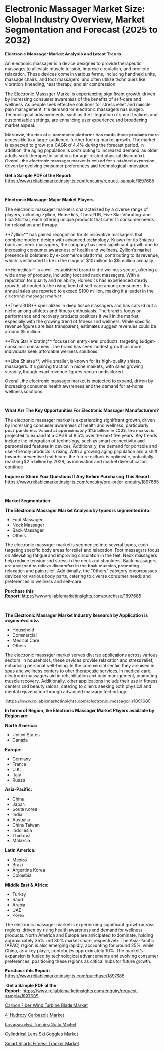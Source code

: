 <p><h1>Electronic Massager Market Size: Global Industry Overview, Market Segmentation and Forecast (2025 to 2032)</h1></p><p><strong>Electronic Massager Market Analysis and Latest Trends</strong></p>
<p><p>An electronic massager is a device designed to provide therapeutic massages to alleviate muscle tension, improve circulation, and promote relaxation. These devices come in various forms, including handheld units, massage chairs, and foot massagers, and often utilize techniques like vibration, kneading, heat therapy, and air compression.</p><p>The Electronic Massager Market is experiencing significant growth, driven by increasing consumer awareness of the benefits of self-care and wellness. As people seek effective solutions for stress relief and muscle pain management, the demand for electronic massagers has surged. Technological advancements, such as the integration of smart features and customizable settings, are enhancing user experience and broadening market appeal. </p><p>Moreover, the rise of e-commerce platforms has made these products more accessible to a larger audience, further fueling market growth. The market is expected to grow at a CAGR of 4.4% during the forecast period. In addition, the aging population is contributing to increased demand, as older adults seek therapeutic solutions for age-related physical discomfort. Overall, the electronic massager market is poised for sustained expansion, driven by evolving consumer preferences and technological innovation.</p></p>
<p><strong>Get a Sample PDF of the Report:&nbsp;</strong> <a href="https://www.reliablemarketinsights.com/enquiry/request-sample/1897685?utm_campaign=2129&utm_medium=2&utm_source=Github&utm_content=ia&utm_term=05022025&utm_id=electronic-massager">https://www.reliablemarketinsights.com/enquiry/request-sample/1897685</a></p>
<p>&nbsp;</p>
<p><strong>Electronic Massager Major Market Players</strong></p>
<p><p>The electronic massager market is characterized by a diverse range of players, including Zyllion, Homedics, TheraRUB, Five Star Vibrating, and Liba Shiatsu, each offering unique products that cater to consumer needs for relaxation and therapy.</p><p>**Zyllion** has gained recognition for its innovative massagers that combine modern design with advanced technology. Known for its Shiatsu back and neck massagers, the company has seen significant growth due to increasing consumer awareness of health and wellness. Zyllion’s market presence is bolstered by e-commerce platforms, contributing to its revenue, which is estimated to be in the range of $10 million to $15 million annually.</p><p>**Homedics** is a well-established brand in the wellness sector, offering a wide array of products, including foot and neck massagers. With a reputation for quality and reliability, Homedics has experienced steady growth, attributed to the rising trend of self-care among consumers. Its annual sales are reported to exceed $100 million, making it a leader in the electronic massager market.</p><p>**TheraRUB** specializes in deep tissue massagers and has carved out a niche among athletes and fitness enthusiasts. The brand’s focus on performance and recovery products positions it well in the market, especially with the growing trend of fitness and wellness. While specific revenue figures are less transparent, estimates suggest revenues could be around $5 million.</p><p>**Five Star Vibrating** focuses on entry-level products, targeting budget-conscious consumers. The brand has seen modest growth as more individuals seek affordable wellness solutions.</p><p>**Liba Shiatsu**, while smaller, is known for its high-quality shiatsu massagers. It's gaining traction in niche markets, with sales growing steadily, though exact revenue figures remain undisclosed.</p><p>Overall, the electronic massager market is projected to expand, driven by increasing consumer health awareness and the demand for at-home wellness solutions.</p></p>
<p>&nbsp;</p>
<p><strong>What Are The Key Opportunities For Electronic Massager Manufacturers?</strong></p>
<p><p>The electronic massager market is experiencing significant growth, driven by increasing consumer awareness of health and wellness, particularly post-pandemic. Valued at approximately $1.5 billion in 2023, the market is projected to expand at a CAGR of 8.5% over the next five years. Key trends include the integration of technology, such as smart connectivity and personalized features in devices. Additionally, the demand for portable and user-friendly products is rising. With a growing aging population and a shift towards preventive healthcare, the future outlook is optimistic, potentially reaching $2.5 billion by 2028, as innovation and market diversification continue.</p></p>
<p><strong>Inquire or Share Your Questions If Any Before Purchasing This Report:</strong> <a href="https://www.reliablemarketinsights.com/enquiry/pre-order-enquiry/1897685?utm_campaign=2129&utm_medium=2&utm_source=Github&utm_content=ia&utm_term=05022025&utm_id=electronic-massager">https://www.reliablemarketinsights.com/enquiry/pre-order-enquiry/1897685</a></p>
<p>&nbsp;</p>
<p><strong>Market Segmentation</strong></p>
<p><strong>The Electronic Massager Market Analysis by types is segmented into:</strong></p>
<p><ul><li>Foot Massager</li><li>Neck Massager</li><li>Back Massager</li><li>Others</li></ul></p>
<p><p>The electronic massager market is segmented into several types, each targeting specific body areas for relief and relaxation. Foot massagers focus on alleviating fatigue and improving circulation in the feet. Neck massagers help reduce tension and stress in the neck and shoulders. Back massagers are designed to relieve discomfort in the back muscles, promoting relaxation and pain relief. Additionally, the "Others" category encompasses devices for various body parts, catering to diverse consumer needs and preferences in wellness and self-care.</p></p>
<p><strong>Purchase this Report:&nbsp;</strong><a href="https://www.reliablemarketinsights.com/purchase/1897685?utm_campaign=2129&utm_medium=2&utm_source=Github&utm_content=ia&utm_term=05022025&utm_id=electronic-massager">https://www.reliablemarketinsights.com/purchase/1897685</a></p>
<p>&nbsp;</p>
<p><strong>The Electronic Massager Market Industry Research by Application is segmented into:</strong></p>
<p><ul><li>Household</li><li>Commercial</li><li>Medical Care</li><li>Others</li></ul></p>
<p><p>The electronic massager market serves diverse applications across various sectors. In households, these devices provide relaxation and stress relief, enhancing personal well-being. In the commercial sector, they are used in spas and wellness centers to offer therapeutic services. In medical care, electronic massagers aid in rehabilitation and pain management, promoting muscle recovery. Additionally, other applications include their use in fitness centers and beauty salons, catering to clients seeking both physical and mental rejuvenation through advanced massage technology.</p></p>
<p><a href="https://www.reliablemarketinsights.com/electronic-massager-r1897685?utm_campaign=2129&utm_medium=2&utm_source=Github&utm_content=ia&utm_term=05022025&utm_id=electronic-massager">&nbsp;https://www.reliablemarketinsights.com/electronic-massager-r1897685</a></p>
<p><strong>In terms of Region, the Electronic Massager Market Players available by Region are:</strong></p>
<p>
    <p> <strong> North America: </strong>
        <ul>
            <li>United States</li>
            <li>Canada</li>
        </ul>
        </p> 
    <p> <strong> Europe: </strong>
        <ul>
            <li>Germany</li>
            <li>France</li>
            <li>U.K.</li>
            <li>Italy</li>
            <li>Russia</li>
        </ul>
        </p> 
    <p> <strong> Asia-Pacific: </strong>
        <ul>
            <li>China</li>
            <li>Japan</li>
            <li>South Korea</li>
            <li>India</li>
            <li>Australia</li>
            <li>China Taiwan</li>
            <li>Indonesia</li>
            <li>Thailand</li>
            <li>Malaysia</li>
        </ul>
        </p> 
    <p> <strong> Latin America: </strong>
        <ul>
            <li>Mexico</li>
            <li>Brazil</li>
            <li>Argentina Korea</li>
            <li>Colombia</li>
        </ul>
        </p> 
    <p> <strong> Middle East & Africa: </strong>
        <ul>
            <li>Turkey</li>
            <li>Saudi</li>
            <li>Arabia</li>
            <li>UAE</li>
            <li>Korea</li>
        </ul>
    </p>
    </p>
<p><p>The electronic massager market is experiencing significant growth across regions, driven by rising health awareness and demand for wellness products. North America and Europe are anticipated to dominate, holding approximately 35% and 30% market share, respectively. The Asia-Pacific (APAC) region is also emerging rapidly, accounting for around 25%, while China, as a key player, contributes approximately 10%. The market's expansion is fueled by technological advancements and evolving consumer preferences, positioning these regions as critical hubs for future growth.</p></p>
<p><strong>Purchase this Report: </strong><a href="https://www.reliablemarketinsights.com/purchase/1897685?utm_campaign=2129&utm_medium=2&utm_source=Github&utm_content=ia&utm_term=05022025&utm_id=electronic-massager">https://www.reliablemarketinsights.com/purchase/1897685</a></p>
<p>&nbsp;<strong>Get a Sample PDF of the Report:&nbsp;&nbsp;</strong><a href="https://www.reliablemarketinsights.com/enquiry/request-sample/1897685?utm_campaign=2129&utm_medium=2&utm_source=Github&utm_content=ia&utm_term=05022025&utm_id=electronic-massager">https://www.reliablemarketinsights.com/enquiry/request-sample/1897685</a></p>
<p><strong></strong></p>
<p><p><a href="https://www.linkedin.com/pulse/global-carbon-fiber-wind-turbine-blade-10-cagr-forecast-qgepc?utm_campaign=2129&utm_medium=2&utm_source=Github&utm_content=ia&utm_term=05022025&utm_id=electronic-massager">Carbon Fiber Wind Turbine Blade Market</a></p><p><a href="https://www.linkedin.com/pulse/global-4-hydroxy-carbazole-market-size-trends-analysis-3jqgc?utm_campaign=2129&utm_medium=2&utm_source=Github&utm_content=ia&utm_term=05022025&utm_id=electronic-massager">4-Hydroxy Carbazole Market</a></p><p><a href="https://www.linkedin.com/pulse/encapsulated-training-suits-market-size-growth-expected-hsehc?utm_campaign=2129&utm_medium=2&utm_source=Github&utm_content=ia&utm_term=05022025&utm_id=electronic-massager">Encapsulated Training Suits Market</a></p><p><a href="https://www.linkedin.com/pulse/estimating-size-growth-potential-cylindrical-lens-ski-a9s0c?utm_campaign=2129&utm_medium=2&utm_source=Github&utm_content=ia&utm_term=05022025&utm_id=electronic-massager">Cylindrical Lens Ski Goggles Market</a></p><p><a href="https://github.com/JosephineMcguire65/Market-Research-Report-List-1/blob/main/smart-sports-fitness-tracker-market.md?utm_campaign=2129&utm_medium=2&utm_source=Github&utm_content=ia&utm_term=05022025&utm_id=electronic-massager">Smart Sports Fitness Tracker Market</a></p></p>